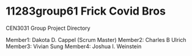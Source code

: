 # 11283group61 Frick Covid Bros
CEN3031 Group Project Directory

Member1: Dakota D. Cappel (Scrum Master)
Member2: Charles B Ulrich
Member3: Vivian Sung
Member4: Joshua I. Weinstein
